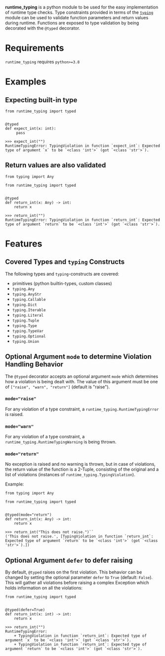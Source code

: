 __runtime_typing__ is a python module to be used for the easy implementation of runtime type checks. Type constraints provided in terms of the [`typing`](https://docs.python.org/3/library/typing.html) module can be used to validate function parameters and return values during runtime. Functions are exposed to type validation by being decorated with the `@typed` decorator.

# Requirements

`runtime_typing` requires `python>=3.8`

# Examples 

## Expecting built-in type

```python3
from runtime_typing import typed


@typed
def expect_int(x: int):
     pass
```

```python3
>>> expect_int("")
RuntimeTypingError: TypingViolation in function `expect_int`: Expected type of argument `x` to be `<class 'int'>` (got `<class 'str'>`).
```

## Return values are also validated
```python3
from typing import Any

from runtime_typing import typed


@typed
def return_int(x: Any) -> int:
    return x
```

```python3
>>> return_int("")
RuntimeTypingError: TypingViolation in function `return_int`: Expected type of argument `return` to be `<class 'int'>` (got `<class 'str'>`).
```

# Features

## Covered Types and `typing` Constructs

The following types and `typing`-constructs are covered:

+ primitives (python builtin-types, custom classes)
+ `typing.Any`
+ `typing.AnyStr`
+ `typing.Callable`
+ `typing.Dict`
+ `typing.Iterable`
+ `typing.Literal`
+ `typing.Tuple`
+ `typing.Type`
+ `typing.TypeVar`
+ `typing.Optional`
+ `typing.Union`


## Optional Argument `mode` to determine Violation Handling Behavior 

The `@typed` decorator accepts an optional argument `mode` which determines how a violation is being dealt with. The value of this argument must be one of `["raise", "warn", "return"]` (default is "raise").

### `mode="raise"`

For any violation of a type constraint, a `runtime_typing.RuntimeTypingError` is raised.

### `mode="warn"`

For any violation of a type constraint, a `runtime_typing.RuntimeTypingWarning` is being thrown.

### `mode="return"`

No exception is raised and no warning is thrown, but in case of violations, the return value of the function is a 2-Tuple, consisting of the original and a list of violations (instances of `runtime_typing.TypingViolation`).
 
Example:

```python3
from typing import Any

from runtime_typing import typed


@typed(mode="return")
def return_int(x: Any) -> int:
    return x
```

```
>>> return_int("This does not raise.")``
('This does not raise.', [TypingViolation in function `return_int`: Expected type of argument `return` to be `<class 'int'>` (got `<class 'str'>`).])
```

## Optional Argument `defer` to defer raising

By default, `@typed` raises on the first violation. This behavior can be changed by setting the optional parameter `defer` to `True` (default: `False`). This will gather all violations before raising a complex Exception which holds information on all the violations:

```python3
from runtime_typing import typed


@typed(defer=True)
def return_int(x: int) -> int:
    return x
```

```python3
>>> return_int("")
RuntimeTypingError: 
    + TypingViolation in function `return_int`: Expected type of argument `x` to be `<class 'int'>` (got `<class 'str'>`).
    + TypingViolation in function `return_int`: Expected type of argument `return` to be `<class 'int'>` (got `<class 'str'>`).

``` 